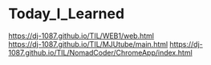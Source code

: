 # Today_I_Learned
https://dj-1087.github.io/TIL/WEB1/web.html  
https://dj-1087.github.io/TIL/MJUtube/main.html
https://dj-1087.github.io/TIL/NomadCoder/ChromeApp/index.html